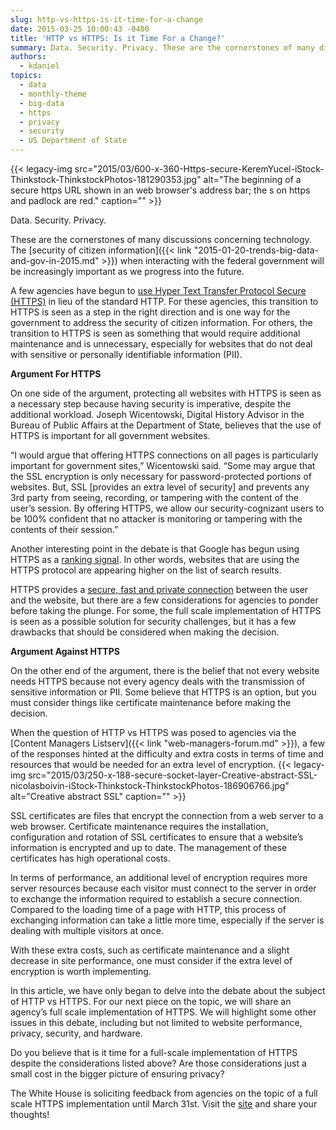 ```yaml
---
slug: http-vs-https-is-it-time-for-a-change
date: 2015-03-25 10:00:43 -0400
title: 'HTTP vs HTTPS: Is it Time For a Change?'
summary: Data. Security. Privacy. These are the cornerstones of many discussions concerning technology. The security of citizen information when interacting with the federal government will be increasingly important as we progress into the future. A few agencies have begun to use Hyper Text Transfer Protocol Secure (HTTPS) in lieu of the standard HTTP. For these agencies,
authors:
  - kdaniel
topics:
  - data
  - monthly-theme
  - big-data
  - https
  - privacy
  - security
  - US Department of State
---
```


{{< legacy-img src="2015/03/600-x-360-Https-secure-KeremYucel-iStock-Thinkstock-ThinkstockPhotos-181290353.jpg" alt="The beginning of a secure https URL shown in an web browser's address bar; the s on https and padlock are red." caption="" >}} 

Data. Security. Privacy.

These are the cornerstones of many discussions concerning technology. The [security of citizen information]({{< link "2015-01-20-trends-big-data-and-gov-in-2015.md" >}}) when interacting with the federal government will be increasingly important as we progress into the future.

A few agencies have begun to [use Hyper Text Transfer Protocol Secure (HTTPS)](https://18f.gsa.gov/2015/02/09/the-first-gov-domains-hardcoded-into-your-browser-as-all-https/) in lieu of the standard HTTP. For these agencies, this transition to HTTPS is seen as a step in the right direction and is one way for the government to address the security of citizen information. For others, the transition to HTTPS is seen as something that would require additional maintenance and is unnecessary, especially for websites that do not deal with sensitive or personally identifiable information (PII).

**Argument For HTTPS**

On one side of the argument, protecting all websites with HTTPS is seen as a necessary step because having security is imperative, despite the additional workload. Joseph Wicentowski, Digital History Advisor in the Bureau of Public Affairs at the Department of State, believes that the use of HTTPS is important for all government websites.

&#8220;I would argue that offering HTTPS connections on all pages is particularly important for government sites,” Wicentowski said.  “Some may argue that the SSL encryption is only necessary for password-protected portions of websites. But, SSL [provides an extra level of security] and prevents any 3rd party from seeing, recording, or tampering with the content of the user’s session. By offering HTTPS, we allow our security-cognizant users to be 100% confident that no attacker is monitoring or tampering with the contents of their session.”

Another interesting point in the debate is that Google has begun using HTTPS as a [ranking signal](http://googlewebmastercentral.blogspot.com/2014/08/https-as-ranking-signal.html). In other words, websites that are using the HTTPS protocol are appearing higher on the list of search results.

HTTPS provides a [secure, fast and private connection](https://18f.gsa.gov/2014/11/13/why-we-use-https-in-every-gov-website-we-make/) between the user and the website, but there are a few considerations for agencies to ponder before taking the plunge. For some, the full scale implementation of HTTPS is seen as a possible solution for security challenges, but it has a few drawbacks that should be considered when making the decision.

**Argument Against HTTPS**

On the other end of the argument, there is the belief that not every website needs HTTPS because not every agency deals with the transmission of sensitive information or PII. Some believe that HTTPS is an option, but you must consider things like certificate maintenance before making the decision.

When the question of HTTP vs HTTPS was posed to agencies via the [Content Managers Listserv]({{< link "web-managers-forum.md" >}}), a few of the responses hinted at the difficulty and extra costs in terms of time and resources that would be needed for an extra level of encryption. {{< legacy-img src="2015/03/250-x-188-secure-socket-layer-Creative-abstract-SSL-nicolasboivin-iStock-Thinkstock-ThinkstockPhotos-186906766.jpg" alt="Creative abstract SSL" caption="" >}} 

SSL certificates are files that encrypt the connection from a web server to a web browser. Certificate maintenance requires the installation, configuration and rotation of SSL certificates to ensure that a website&#8217;s information is encrypted and up to date. The management of these certificates has high operational costs.

In terms of performance, an additional level of encryption requires more server resources because each visitor must connect to the server in order to exchange the information required to establish a secure connection. Compared to the loading time of a page with HTTP, this process of exchanging information can take a little more time, especially if the server is dealing with multiple visitors at once.

With these extra costs, such as certificate maintenance and a slight decrease in site performance, one must consider if the extra level of encryption is worth implementing.

In this article, we have only began to delve into the debate about the subject of HTTP vs HTTPS. For our next piece on the topic, we will share an agency’s full scale implementation of HTTPS. We will highlight some other issues in this debate, including but not limited to website performance, privacy, security, and hardware.

Do you believe that is it time for a full-scale implementation of HTTPS despite the considerations listed above? Are those considerations just a small cost in the bigger picture of ensuring privacy?

The White House is soliciting feedback from agencies on the topic of a full scale HTTPS implementation until <span class="aBn"><span class="aQJ">March 31st</span></span>. Visit the [site](https://https.cio.gov/) and share your thoughts!